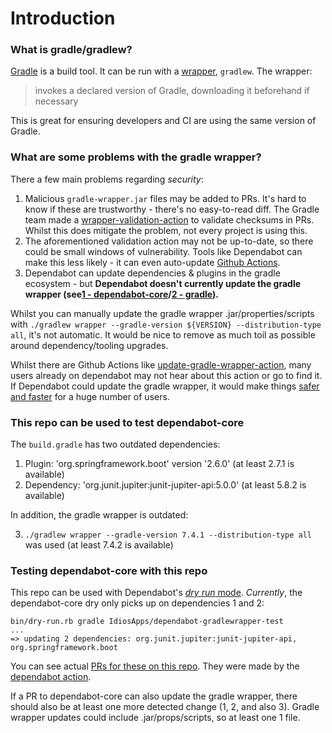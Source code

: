 # Introduction

### What is gradle/gradlew?
[Gradle](https://docs.gradle.org/current/userguide/userguide.html) is a build tool. It can be run with a [wrapper](https://docs.gradle.org/current/userguide/gradle_wrapper.html), `gradlew`. The wrapper:
> invokes a declared version of Gradle, downloading it beforehand if necessary

This is great for ensuring developers and CI are using the same version of Gradle.

### What are some problems with the gradle wrapper?
There a few main problems regarding *security*:
1. Malicious `gradle-wrapper.jar` files may be added to PRs. It's hard to know if these are trustworthy - there's no easy-to-read diff. The Gradle team made a [wrapper-validation-action](https://github.com/gradle/wrapper-validation-action) to validate checksums in PRs. Whilst this does mitigate the problem, not every project is using this.
2. The aforementioned validation action may not be up-to-date, so there could be small windows of vulnerability. Tools like Dependabot can make this less likely - it can even auto-update [Github Actions](https://github.com/gradle/wrapper-validation-action/pull/58).
3. Dependabot can update dependencies & plugins in the gradle ecosystem - but **Dependabot doesn't currently update the gradle wrapper (see[1 - dependabot-core](https://github.com/dependabot/dependabot-core/issues/2223)/[2 - gradle](https://github.com/gradle/gradle/issues/20438)).**

Whilst you can manually update the gradle wrapper .jar/properties/scripts with `./gradlew wrapper --gradle-version ${VERSION} --distribution-type all`, it's not automatic.
It would be nice to remove as much toil as possible around dependency/tooling upgrades.

Whilst there are Github Actions like [update-gradle-wrapper-action](https://github.com/marketplace/actions/update-gradle-wrapper-action), many users already on dependabot may not hear about this action or go to find it. If Dependabot could update the gradle wrapper, it would make things [safer and faster](https://docs.gradle.org/7.0.2/release-notes.html#performance-improvements) for a huge number of users.

### This repo can be used to test dependabot-core

The `build.gradle` has two outdated dependencies:

1. Plugin: 'org.springframework.boot' version '2.6.0' (at least 2.7.1 is available)
2. Dependency: 'org.junit.jupiter:junit-jupiter-api:5.0.0' (at least 5.8.2 is available)

In addition, the gradle wrapper is outdated:

3. `./gradlew wrapper --gradle-version 7.4.1 --distribution-type all` was used (at least 7.4.2 is available)

### Testing dependabot-core with this repo

This repo can be used with Dependabot's [_dry run_ mode](https://github.com/dependabot/dependabot-core#dry-run-script).
*Currently*, the dependabot-core dry only picks up on dependencies 1 and 2:

```shell
bin/dry-run.rb gradle IdiosApps/dependabot-gradlewrapper-test
...
=> updating 2 dependencies: org.junit.jupiter:junit-jupiter-api, org.springframework.boot
```

You can see actual [PRs for these on this repo](https://github.com/IdiosApps/dependabot-gradlewrapper-test/pulls). They were made by the [dependabot action](https://github.com/IdiosApps/dependabot-gradlewrapper-test/blob/main/.github/dependabot.yml).

If a PR to dependabot-core can also update the gradle wrapper, there should also be at least one more detected change (1, 2, and also 3). Gradle wrapper updates could include .jar/props/scripts, so at least one 1 file.
